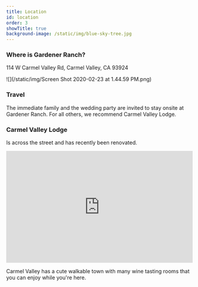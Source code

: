 ```yaml
---
title: Location
id: location
order: 3
showTitle: true
background-image: /static/img/blue-sky-tree.jpg
---
```

### Where is Gardener Ranch?

114 W Carmel Valley Rd, Carmel Valley, CA 93924

![](/static/img/Screen Shot 2020-02-23 at 1.44.59 PM.png)

### Travel

The immediate family and the wedding party are invited to stay onsite at Gardener Ranch. For all others, we recommend Carmel Valley Lodge.

### Carmel Valley Lodge

Is across the street and has recently been renovated.

<iframe src="https://www.google.com/maps/embed?pb=!1m18!1m12!1m3!1d3207.9169769581927!2d-121.7403069493847!3d36.483721279916914!2m3!1f0!2f0!3f0!3m2!1i1024!2i768!4f13.1!3m3!1m2!1s0x808df399fc7b6f29%3A0xa36ba4720334a625!2sCarmel%20Valley%20Lodge!5e0!3m2!1sen!2sus!4v1581296763287!5m2!1sen!2sus" width="500" height="300" frameborder="0" style="border:0;" allowfullscreen=""></iframe>

Carmel Valley has a cute walkable town with many wine tasting rooms that you can enjoy while you're here.
